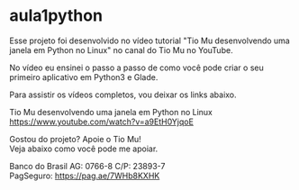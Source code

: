 # aula1python

Esse projeto foi desenvolvido no vídeo tutorial "Tio Mu desenvolvendo uma janela em Python no Linux" no canal do Tio Mu no YouTube.<br>

No vídeo eu ensinei o passo a passo de como você pode criar o seu primeiro aplicativo em Python3 e Glade.<br>

Para assistir os vídeos completos, vou deixar os links abaixo.<br>

Tio Mu desenvolvendo uma janela em Python no Linux<br>
https://www.youtube.com/watch?v=a9EtH0YjqoE<br>

Gostou do projeto? Apoie o Tio Mu!<br>
Veja abaixo como você pode me apoiar.<br>

Banco do Brasil AG: 0766-8 C/P: 23893-7<br>
PagSeguro: https://pag.ae/7WHb8KXHK
